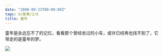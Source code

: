 ```yaml
---
date: "2008-09-23T00:00:00Z"
tags: b/故事/2/b
title: 童年
---
```


童年是永远忘不了的记忆，看看那个曾经坐过的小车，或许已经再也找不到了，它带走的是童年的梦。

![](http://1.bp.blogspot.com/_oKL9t7fM3TU/SNivCRidk4I/AAAAAAAAAcI/qt9kmWjK1qg/s400/20080808_50f13c7de160e311f596CxN5cUgvgc9o.jpg)
